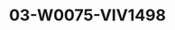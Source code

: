 ---
title: 03-W0075-VIV1498
image: /v1543919832/viterbo/03-W0075-VIV1498.jpg
brand: vivie
layout: vestito
---